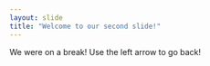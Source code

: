 ```yaml
---
layout: slide
title: "Welcome to our second slide!"
---
```

We were on a break!
Use the left arrow to go back!
